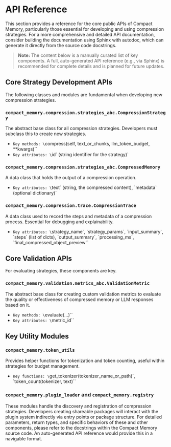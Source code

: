 # API Reference
This section provides a reference for the core public APIs of Compact Memory, particularly those essential for developing and using compression strategies. For a more comprehensive and detailed API documentation, consider building the documentation using Sphinx with autodoc, which can generate it directly from the source code docstrings.
> **Note:** The content below is a manually curated list of key components. A full, auto-generated API reference (e.g., via Sphinx) is recommended for complete details and is planned for future updates.
## Core Strategy Development APIs
The following classes and modules are fundamental when developing new compression strategies.
### `compact_memory.compression.strategies_abc.CompressionStrategy`
The abstract base class for all compression strategies. Developers must subclass this to create new strategies.
*   `Key methods: \`compress(self, text_or_chunks, llm_token_budget, **kwargs)\``
*   `Key attributes: \`id\` (string identifier for the strategy)`
### `compact_memory.compression.strategies_abc.CompressedMemory`
A data class that holds the output of a compression operation.
*   `Key attributes: \`text\` (string, the compressed content), \`metadata\` (optional dictionary)`
### `compact_memory.compression.trace.CompressionTrace`
A data class used to record the steps and metadata of a compression process. Essential for debugging and explainability.
*   `Key attributes: \`strategy_name\`, \`strategy_params\`, \`input_summary\`, \`steps\` (list of dicts), \`output_summary\`, \`processing_ms\`, \`final_compressed_object_preview\``
## Core Validation APIs
For evaluating strategies, these components are key.
### `compact_memory.validation.metrics_abc.ValidationMetric`
The abstract base class for creating custom validation metrics to evaluate the quality or effectiveness of compressed memory or LLM responses based on it.
*   `Key methods: \`evaluate(...)\``
*   `Key attributes: \`metric_id\``
## Key Utility Modules
### `compact_memory.token_utils`
Provides helper functions for tokenization and token counting, useful within strategies for budget management.
*   `Key functions: \`get_tokenizer(tokenizer_name_or_path)\`, \`token_count(tokenizer, text)\``
### `compact_memory.plugin_loader` and `compact_memory.registry`
These modules handle the discovery and registration of compression strategies. Developers creating shareable packages will interact with the plugin system indirectly via entry points or package structure.
For detailed parameters, return types, and specific behaviors of these and other components, please refer to the docstrings within the Compact Memory source code. An auto-generated API reference would provide this in a navigable format.
